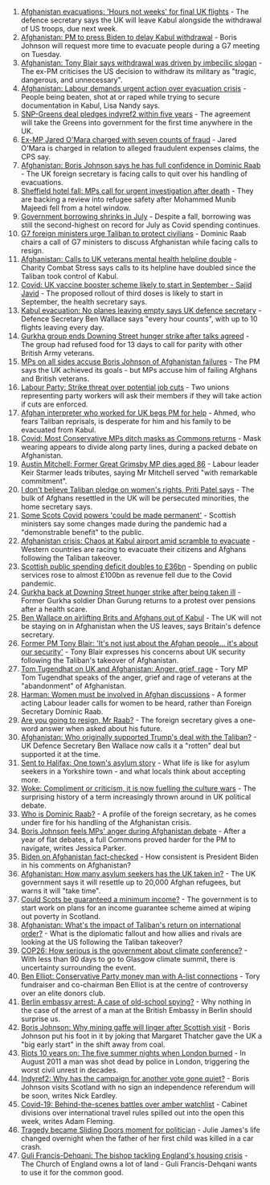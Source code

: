 1. [Afghanistan evacuations: 'Hours not weeks' for final UK flights](https://www.bbc.co.uk/news/uk-58302734) - The defence secretary says the UK will leave Kabul alongside the withdrawal of US troops, due next week.
2. [Afghanistan: PM to press Biden to delay Kabul withdrawal](https://www.bbc.co.uk/news/uk-58301269) - Boris Johnson will request more time to evacuate people during a G7 meeting on Tuesday.
3. [Afghanistan: Tony Blair says withdrawal was driven by imbecilic slogan](https://www.bbc.co.uk/news/uk-58295384) - The ex-PM criticises the US decision to withdraw its military as "tragic, dangerous, and unnecessary".
4. [Afghanistan: Labour demands urgent action over evacuation crisis](https://www.bbc.co.uk/news/uk-58290593) - People being beaten, shot at or raped while trying to secure documentation in Kabul, Lisa Nandy says.
5. [SNP-Greens deal pledges indyref2 within five years](https://www.bbc.co.uk/news/uk-scotland-scotland-politics-58272209) - The agreement will take the Greens into government for the first time anywhere in the UK.
6. [Ex-MP Jared O'Mara charged with seven counts of fraud](https://www.bbc.co.uk/news/uk-england-south-yorkshire-58272878) - Jared O'Mara is charged in relation to alleged fraudulent expenses claims, the CPS say.
7. [Afghanistan: Boris Johnson says he has full confidence in Dominic Raab](https://www.bbc.co.uk/news/uk-politics-58283588) - The UK foreign secretary is facing calls to quit over his handling of evacuations.
8. [Sheffield hotel fall: MPs call for urgent investigation after death](https://www.bbc.co.uk/news/uk-england-south-yorkshire-58280360) - They are backing a review into refugee safety after Mohammed Munib Majeedi fell from a hotel window.
9. [Government borrowing shrinks in July](https://www.bbc.co.uk/news/business-58266821) - Despite a fall, borrowing was still the second-highest on record for July as Covid spending continues.
10. [G7 foreign ministers urge Taliban to protect civilians](https://www.bbc.co.uk/news/uk-politics-58275064) - Dominic Raab chairs a call of G7 ministers to discuss Afghanistan while facing calls to resign.
11. [Afghanistan: Calls to UK veterans mental health helpline double](https://www.bbc.co.uk/news/uk-politics-58271247) - Charity Combat Stress says calls to its helpline have doubled since the Taliban took control of Kabul.
12. [Covid: UK vaccine booster scheme likely to start in September - Sajid Javid](https://www.bbc.co.uk/news/uk-58271911) - The proposed rollout of third doses is likely to start in September, the health secretary says.
13. [Kabul evacuation: No planes leaving empty says UK defence secretary](https://www.bbc.co.uk/news/uk-58266555) - Defence Secretary Ben Wallace says "every hour counts", with up to 10 flights leaving every day.
14. [Gurkha group ends Downing Street hunger strike after talks agreed](https://www.bbc.co.uk/news/uk-england-hampshire-58274264) - The group had refused food for 13 days to call for parity with other British Army veterans.
15. [MPs on all sides accuse Boris Johnson of Afghanistan failures](https://www.bbc.co.uk/news/uk-politics-58254794) - The PM says the UK achieved its goals - but MPs accuse him of failing Afghans and British veterans.
16. [Labour Party: Strike threat over potential job cuts](https://www.bbc.co.uk/news/uk-politics-58263728) - Two unions representing party workers will ask their members if they will take action if cuts are enforced.
17. [Afghan interpreter who worked for UK begs PM for help](https://www.bbc.co.uk/news/uk-58264397) - Ahmed, who fears Taliban reprisals, is desperate for him and his family to be evacuated from Kabul.
18. [Covid: Most Conservative MPs ditch masks as Commons returns](https://www.bbc.co.uk/news/uk-politics-58259604) - Mask wearing appears to divide along party lines, during a packed debate on Afghanistan.
19. [Austin Mitchell: Former Great Grimsby MP dies aged 86](https://www.bbc.co.uk/news/uk-england-humber-58257189) - Labour leader Keir Starmer leads tributes, saying Mr Mitchell served "with remarkable commitment".
20. [I don't believe Taliban pledge on women's rights, Priti Patel says](https://www.bbc.co.uk/news/uk-58250211) - The bulk of Afghans resettled in the UK will be persecuted minorities, the home secretary says.
21. [Some Scots Covid powers 'could be made permanent'](https://www.bbc.co.uk/news/uk-scotland-scotland-politics-58244323) - Scottish ministers say some changes made during the pandemic had a "demonstrable benefit" to the public.
22. [Afghanistan crisis: Chaos at Kabul airport amid scramble to evacuate](https://www.bbc.co.uk/news/world-europe-58256696) - Western countries are racing to evacuate their citizens and Afghans following the Taliban takeover.
23. [Scottish public spending deficit doubles to £36bn](https://www.bbc.co.uk/news/uk-scotland-58256028) - Spending on public services rose to almost £100bn as revenue fell due to the Covid pandemic.
24. [Gurkha back at Downing Street hunger strike after being taken ill](https://www.bbc.co.uk/news/uk-england-hampshire-58254634) - Former Gurkha soldier Dhan Gurung returns to a protest over pensions after a health scare.
25. [Ben Wallace on airlifting Brits and Afghans out of Kabul](https://www.bbc.co.uk/news/uk-politics-58305486) - The UK will not be staying on in Afghanistan when the US leaves, says Britain's defence secretary.
26. [Former PM Tony Blair: 'It's not just about the Afghan people... it's about our security'](https://www.bbc.co.uk/news/uk-58296950) - Tony Blair expresses his concerns about UK security following the Taliban's takeover of Afghanistan.
27. [Tom Tugendhat on UK and Afghanistan: Anger, grief, rage](https://www.bbc.co.uk/news/uk-politics-58259509) - Tory MP Tom Tugendhat speaks of the anger, grief and rage of veterans at the "abandonment" of Afghanistan.
28. [Harman: Women must be involved in Afghan discussions](https://www.bbc.co.uk/news/uk-politics-58272971) - A former acting Labour leader calls for women to be heard, rather than Foreign Secretary Dominic Raab.
29. [Are you going to resign, Mr Raab?](https://www.bbc.co.uk/news/uk-politics-58270377) - The foreign secretary gives a one-word answer when asked about his future.
30. [Afghanistan: Who originally supported Trump's deal with the Taliban?](https://www.bbc.co.uk/news/58271943) - UK Defence Secretary Ben Wallace now calls it a "rotten" deal but supported it at the time.
31. [Sent to Halifax: One town's asylum story](https://www.bbc.co.uk/news/uk-politics-58270841) - What life is like for asylum seekers in a Yorkshire town - and what locals think about accepting more.
32. [Woke: Compliment or criticism, it is now fuelling the culture wars](https://www.bbc.co.uk/news/uk-politics-58281576) - The surprising history of a term increasingly thrown around in UK political debate.
33. [Who is Dominic Raab?](https://www.bbc.co.uk/news/uk-politics-52064637) - A profile of the foreign secretary, as he comes under fire for his handling of the Afghanistan crisis.
34. [Boris Johnson feels MPs' anger during Afghanistan debate](https://www.bbc.co.uk/news/uk-politics-58256616) - After a year of flat debates, a full Commons proved harder for the PM to navigate, writes Jessica Parker.
35. [Biden on Afghanistan fact-checked](https://www.bbc.co.uk/news/58243158) - How consistent is President Biden in his comments on Afghanistan?
36. [Afghanistan: How many asylum seekers has the UK taken in?](https://www.bbc.co.uk/news/uk-58245684) - The UK government says it will resettle up to 20,000 Afghan refugees, but warns it will "take time".
37. [Could Scots be guaranteed a minimum income?](https://www.bbc.co.uk/news/uk-scotland-scotland-politics-58230375) - The government is to start work on plans for an income guarantee scheme aimed at wiping out poverty in Scotland.
38. [Afghanistan: What's the impact of Taliban's return on international order?](https://www.bbc.co.uk/news/world-us-canada-58248864) - What is the diplomatic fallout and how allies and rivals are looking at the US following the Taliban takeover?
39. [COP26: How serious is the government about climate conference?](https://www.bbc.co.uk/news/uk-politics-58107010) - With less than 90 days to go to Glasgow climate summit, there is uncertainty surrounding the event.
40. [Ben Elliot: Conservative Party money man with A-list connections](https://www.bbc.co.uk/news/uk-politics-58100884) - Tory fundraiser and co-chairman Ben Elliot is at the centre of controversy over an elite donors club.
41. [Berlin embassy arrest: A case of old-school spying?](https://www.bbc.co.uk/news/uk-58185957) - Why nothing in the case of the arrest of a man at the British Embassy in Berlin should surprise us.
42. [Boris Johnson: Why mining gaffe will linger after Scottish visit](https://www.bbc.co.uk/news/uk-scotland-58117514) - Boris Johnson put his foot in it by joking that Margaret Thatcher gave the UK a "big early start" in the shift away from coal.
43. [Riots 10 years on: The five summer nights when London burned](https://www.bbc.co.uk/news/uk-england-london-58058031) - In August 2011 a man was shot dead by police in London, triggering the worst civil unrest in decades.
44. [Indyref2: Why has the campaign for another vote gone quiet?](https://www.bbc.co.uk/news/uk-politics-58079551) - Boris Johnson visits Scotland with no sign an independence referendum will be soon, writes Nick Eardley.
45. [Covid-19: Behind-the-scenes battles over amber watchlist](https://www.bbc.co.uk/news/uk-politics-58072985) - Cabinet divisions over international travel rules spilled out into the open this week, writes Adam Fleming.
46. [Tragedy became Sliding Doors moment for politician](https://www.bbc.co.uk/news/uk-wales-politics-58058218) - Julie James's life changed overnight when the father of her first child was killed in a car crash.
47. [Guli Francis-Dehqani: The bishop tackling England's housing crisis](https://www.bbc.co.uk/news/uk-politics-57985577) - The Church of England owns a lot of land - Guli Francis-Dehqani wants to use it for the common good.
